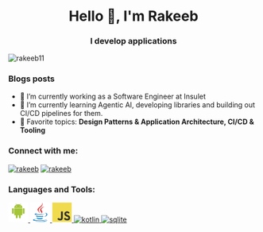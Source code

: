 <!-- 
  Profile template generated via https://rahuldkjain.github.io/gh-profile-readme-generator/
-->
<h1 align="center">Hello 👋, I'm Rakeeb</h1>
<h3 align="center">I develop applications</h3>

<!-- 
  Configured profile count via https://github.com/antonkomarev/github-profile-views-counter
-->
<p align="left"> <img src="https://komarev.com/ghpvc/?username=rakeeb11&label=Profile%20views&color=blueviolet&style=flat" alt="rakeeb11" /> </p>

### Blogs posts
<!-- BLOG-POST-LIST:START -->
<!-- BLOG-POST-LIST:END -->

- 🔭 I’m currently working as a Software Engineer at Insulet
- 🌱 I’m currently learning Agentic AI, developing libraries and building out CI/CD pipelines for them.
- 💬 Favorite topics: **Design Patterns & Application Architecture, CI/CD & Tooling**

<!-- 
TODO: Configure blog post via https://github.com/gautamkrishnar/blog-post-workflow
-->

<h3 align="left">Connect with me:</h3>
<p align="left">
<a href="https://twitter.com/rakeebbb" target="blank"><img align="center" src="https://raw.githubusercontent.com/rahuldkjain/github-profile-readme-generator/master/src/images/icons/Social/twitter.svg" alt="rakeeb" height="30" width="40" /></a>
<a href="https://www.linkedin.com/in/rakeeb-rajbhandari-0b991b96/" target="blank"><img align="center" src="https://raw.githubusercontent.com/rahuldkjain/github-profile-readme-generator/master/src/images/icons/Social/linked-in-alt.svg" alt="rakeeb" height="30" width="40" /></a>


<h3 align="left">Languages and Tools:</h3>
<p align="left"> <a href="https://developer.android.com" target="_blank" rel="noreferrer"> <img src="https://raw.githubusercontent.com/devicons/devicon/master/icons/android/android-original-wordmark.svg" alt="android" width="40" height="40"/> </a> <a href="https://www.java.com" target="_blank" rel="noreferrer"> <img src="https://raw.githubusercontent.com/devicons/devicon/master/icons/java/java-original.svg" alt="java" width="40" height="40"/> </a> <a href="https://developer.mozilla.org/en-US/docs/Web/JavaScript" target="_blank" rel="noreferrer"> <img src="https://raw.githubusercontent.com/devicons/devicon/master/icons/javascript/javascript-original.svg" alt="javascript" width="40" height="40"/> </a> <a href="https://kotlinlang.org" target="_blank" rel="noreferrer"> <img src="https://www.vectorlogo.zone/logos/kotlinlang/kotlinlang-icon.svg" alt="kotlin" width="40" height="40"/> </a> <a href="https://www.sqlite.org/" target="_blank" rel="noreferrer"> <img src="https://www.vectorlogo.zone/logos/sqlite/sqlite-icon.svg" alt="sqlite" width="40" height="40"/> </a> </p>
